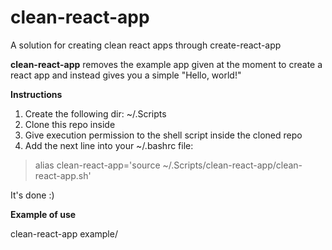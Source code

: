 # clean-react-app
A solution for creating clean react apps through create-react-app

**clean-react-app** removes the example app given at the moment to create a react app and instead gives you a simple "Hello, world!"

**Instructions**
1. Create the following dir: ~/.Scripts
2. Clone this repo inside
3. Give execution permission to the shell script inside the cloned repo
4. Add the next line into your ~/.bashrc file:
> alias clean-react-app='source ~/.Scripts/clean-react-app/clean-react-app.sh'

It's done :)

**Example of use**  

clean-react-app example/
